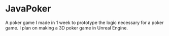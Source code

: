 # JavaPoker
A poker game I made in 1 week to prototype the logic necessary for a poker game. I plan on making a 3D poker game in Unreal Engine.
